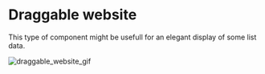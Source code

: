 # Draggable website

This type of component might be usefull for an elegant display of some list data.

![draggable_website_gif](https://media.giphy.com/media/ht4QI1ggG2dqrgVPcn/giphy.gif)
